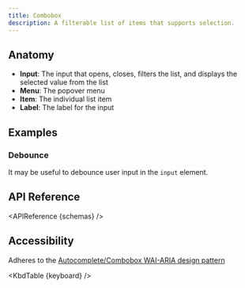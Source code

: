 ```yaml
---
title: Combobox
description: A filterable list of items that supports selection.
---
```


<script>
    import { APIReference, KbdTable, Preview } from '$docs/components'
    export let schemas
    export let keyboard
    export let snippets
    export let previews
</script>

## Anatomy

- **Input**: The input that opens, closes, filters the list, and displays the selected value from
  the list
- **Menu**: The popover menu
- **Item**: The individual list item
- **Label**: The label for the input

## Examples

### Debounce

It may be useful to debounce user input in the `input` element.

<Preview code={snippets.debounce}>
  <svelte:component this={previews.debounce} />
</Preview>

## API Reference

<APIReference {schemas} />

## Accessibility

Adheres to the
[Autocomplete/Combobox WAI-ARIA design pattern](https://www.w3.org/WAI/ARIA/apg/patterns/combobox/)

<KbdTable {keyboard} />
